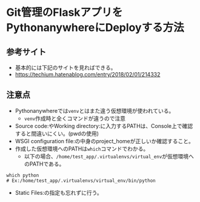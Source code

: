# Git管理のFlaskアプリをPythonanywhereにDeployする方法

## 参考サイト
- 基本的には下記のサイトを見ればできる。
- https://techium.hatenablog.com/entry/2018/02/01/214332

## 注意点
- Pythonanywhereでは`venv`とはまた違う仮想環境が使われている。
  - `venv`作成時と全くコマンドが違うので注意
- Source code:やWorking directory:に入力するPATHは、Console上で確認すると間違いにくい。(pwdの使用)
- WSGI configuration file:の中身のproject_homeが正しいか確認すること。
- 作成した仮想環境へのPATHは`which`コマンドでわかる。
  - 以下の場合、`/home/test_app/.virtualenvs/virtual_env`が仮想環境へのPATHである。
```
which python
# Ex:/home/test_app/.virtualenvs/virtual_env/bin/python
```
- Static Files:の指定も忘れずに行う。